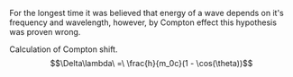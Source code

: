 For the longest time it was believed that energy of a wave depends on it's frequency and wavelength, however, by Compton effect this hypothesis was proven wrong.

Calculation of Compton shift.
$$\Delta\lambda\ =\ \frac{h}{m_0c}(1 - \cos(\theta))$$